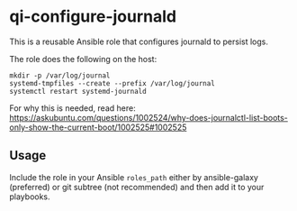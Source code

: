 # qi-configure-journald

This is a reusable Ansible role that configures journald to persist logs.

The role does the following on the host:

    mkdir -p /var/log/journal
    systemd-tmpfiles --create --prefix /var/log/journal
    systemctl restart systemd-journald

For why this is needed, read here: https://askubuntu.com/questions/1002524/why-does-journalctl-list-boots-only-show-the-current-boot/1002525#1002525

## Usage

Include the role in your Ansible `roles_path` either by ansible-galaxy (preferred) or git subtree (not recommended) and then add it to your playbooks.
